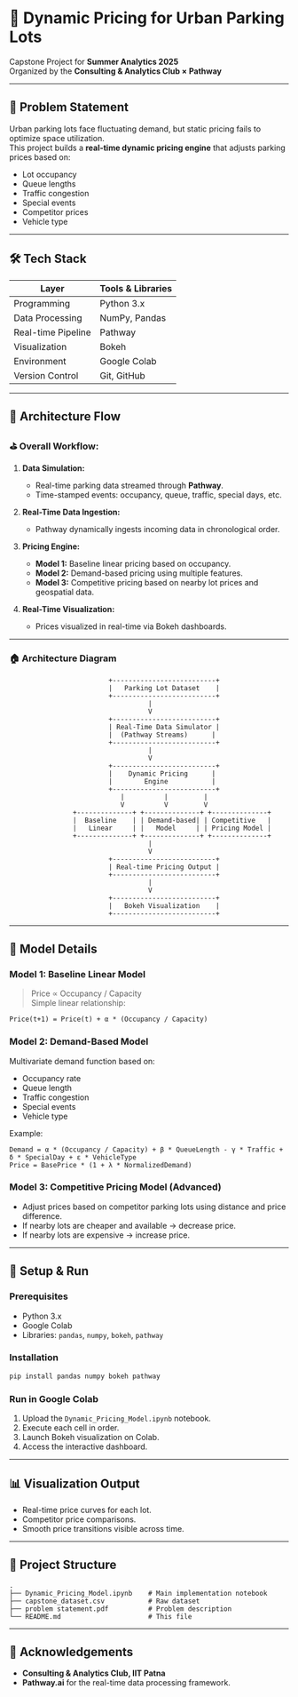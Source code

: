 # 🚗 Dynamic Pricing for Urban Parking Lots

Capstone Project for **Summer Analytics 2025**  
Organized by the **Consulting & Analytics Club × Pathway**

---

## 📖 Problem Statement

Urban parking lots face fluctuating demand, but static pricing fails to optimize space utilization.  
This project builds a **real-time dynamic pricing engine** that adjusts parking prices based on:

- Lot occupancy
- Queue lengths
- Traffic congestion
- Special events
- Competitor prices
- Vehicle type

---

## 🛠️ Tech Stack

| Layer              | Tools & Libraries                                         |
|--------------------|-----------------------------------------------------------|
| Programming        | Python 3.x                                                |
| Data Processing    | NumPy, Pandas                                             |
| Real-time Pipeline | Pathway                                                   |
| Visualization      | Bokeh                                                     |
| Environment        | Google Colab                                              |
| Version Control    | Git, GitHub                                               |

---

## 🔨 Architecture Flow

### ⛳ **Overall Workflow:**

1. **Data Simulation:**
   - Real-time parking data streamed through **Pathway**.
   - Time-stamped events: occupancy, queue, traffic, special days, etc.

2. **Real-Time Data Ingestion:**
   - Pathway dynamically ingests incoming data in chronological order.

3. **Pricing Engine:**
   - **Model 1:** Baseline linear pricing based on occupancy.
   - **Model 2:** Demand-based pricing using multiple features.
   - **Model 3:** Competitive pricing based on nearby lot prices and geospatial data.

4. **Real-Time Visualization:**
   - Prices visualized in real-time via Bokeh dashboards.

---

### 🏠 **Architecture Diagram**

                             +--------------------------+
                             |   Parking Lot Dataset    |
                             +--------------------------+
                                       |
                                       V
                             +--------------------------+
                             | Real-Time Data Simulator |
                             |  (Pathway Streams)      |
                             +--------------------------+
                                       |
                                       V
                             +--------------------------+
                             |    Dynamic Pricing      |
                             |        Engine           |
                             +--------------------------+
                                |          |         |
                                V          V         V
                    +--------------+ +--------------+ +--------------+
                    |  Baseline    | | Demand-based| | Competitive   |
                    |   Linear     | |   Model     | | Pricing Model |
                    +--------------+ +--------------+ +--------------+
                                       |
                                       V
                             +--------------------------+
                             | Real-time Pricing Output |
                             +--------------------------+
                                       |
                                       V
                             +--------------------------+
                             |   Bokeh Visualization    |
                             +--------------------------+

---

## 🧠 Model Details

### Model 1: Baseline Linear Model
> Price ∝ Occupancy / Capacity  
Simple linear relationship:  
```
Price(t+1) = Price(t) + α * (Occupancy / Capacity)
```

### Model 2: Demand-Based Model
Multivariate demand function based on:
- Occupancy rate
- Queue length
- Traffic congestion
- Special events
- Vehicle type

Example:
```
Demand = α * (Occupancy / Capacity) + β * QueueLength - γ * Traffic + δ * SpecialDay + ε * VehicleType
Price = BasePrice * (1 + λ * NormalizedDemand)
```

### Model 3: Competitive Pricing Model (Advanced)
- Adjust prices based on competitor parking lots using distance and price difference.
- If nearby lots are cheaper and available → decrease price.
- If nearby lots are expensive → increase price.

---

## 🚀 Setup & Run

### Prerequisites
- Python 3.x
- Google Colab
- Libraries: `pandas`, `numpy`, `bokeh`, `pathway`

### Installation
```bash
pip install pandas numpy bokeh pathway
```

### Run in Google Colab
1. Upload the `Dynamic_Pricing_Model.ipynb` notebook.
2. Execute each cell in order.
3. Launch Bokeh visualization on Colab.
4. Access the interactive dashboard.

---

## 📊 Visualization Output

- Real-time price curves for each lot.
- Competitor price comparisons.
- Smooth price transitions visible across time.

---

## 📂 Project Structure
```
.
├── Dynamic_Pricing_Model.ipynb    # Main implementation notebook
├── capstone_dataset.csv           # Raw dataset
├── problem statement.pdf          # Problem description
└── README.md                      # This file
```
---

## 🙏 Acknowledgements

- **Consulting & Analytics Club, IIT Patna**
- **Pathway.ai** for the real-time data processing framework.
